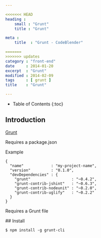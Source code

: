 ```yaml
---

<<<<<<< HEAD
heading :
    small : "Grunt"
    title : "Grunt"

meta :
    title  : "Grunt - CodeBlender"

=======
>>>>>>> updates
category : "front-end"
date     : 2014-01-20
excerpt  : "Grunt"
modified : 2014-02-09
tags     : [ grunt ]
title    : "Grunt"

---
```


* Table of Contents
{:toc}

## Introduction

[Grunt][]

Requires a package.json

Example

    {
      "name"            : "my-project-name",
      "version"         : "0.1.0",
      "devDependencies" : {
        "grunt"                  : "~0.4.2",
        "grunt-contrib-jshint"   : "~0.6.3",
        "grunt-contrib-nodeunit" : "~0.2.0",
        "grunt-contrib-uglify"   : "~0.2.2"
      }
    }

Requires a Grunt file

## Install

    $ npm install -g grunt-cli

[Grunt]:http://gruntjs.com/
